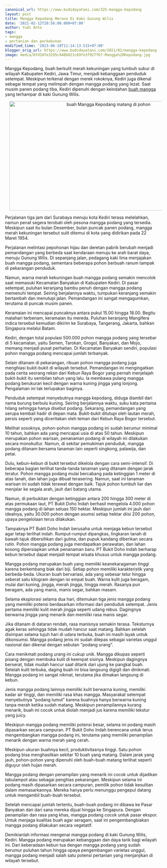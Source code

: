 ```yaml
---
canonical_url: https://www.budidayatani.com/325-mangga-kepodang
layout: post
title: Mangga Kepodang Merona Di Kaki Gunung Wilis
date: '2021-02-12T20:56:00.000+07:00'
author: Yudi Anto
tags:
- mangga
- pertanian dan perkebunan
modified_time: '2023-06-10T11:14:13.515+07:00'
blogger_orig_url: https://www.budidayatani.com/2021/02/mangga-kepodang-merona-di-kaki-gunung.html
image: media/8fd107e3295c948b021c69fe3f927f67-Mangga%20Kepodang.jpg
---
```

<p>Mangga Kepodang, buah berkulit merah kekuningan yang tumbuh subur di wilayah Kabupaten Kediri, Jawa Timur, menjadi kebanggaan penduduk setempat. Meskipun terkenal dengan merek rokoknya, Kediri juga dikenal sebagai tempat yang melimpah dengan mangga podang yang lezat. Saat musim panen podang tiba, Kediri dipenuhi dengan keindahan <a href="https://www.budidayatani.com/search/label/mangga">buah mangga</a> yang terhampar di kaki Gunung Wilis.</p><div class="separator" style="clear: both; text-align: center;"><a href="https://blogger.googleusercontent.com/img/b/R29vZ2xl/AVvXsEggwBrGfKFQZjcC7r23R9uLUArouC4VLMkQFVzTmrHdR0HeXKBnBMXw_G8K38rE424hr96ginISipzmb2l0hEkSVZvsXMdjwa3fZVlqXpE9uvkEC6zoMMdGipXOse0m9weF7Vt5vaH-PU7mENIC2juPuzOgGuPyiQdEtRZLcukhwjFOiVlIE1C1jV_S5w/s2129/Mangga%20Kepodang.jpg" imageanchor="1" style="margin-left: 1em; margin-right: 1em;"><img alt="buah Mangga Kepodang matang di pohon" border="0" data-original-height="1200" data-original-width="2129" height="360" src="https://blogger.googleusercontent.com/img/b/R29vZ2xl/AVvXsEggwBrGfKFQZjcC7r23R9uLUArouC4VLMkQFVzTmrHdR0HeXKBnBMXw_G8K38rE424hr96ginISipzmb2l0hEkSVZvsXMdjwa3fZVlqXpE9uvkEC6zoMMdGipXOse0m9weF7Vt5vaH-PU7mENIC2juPuzOgGuPyiQdEtRZLcukhwjFOiVlIE1C1jV_S5w/w640-h360/Mangga%20Kepodang.jpg" width="640" /></a></div><p>Perjalanan tiga jam dari Surabaya menuju kota Kediri terasa melelahkan, namun penat segera terobati oleh pesona mangga podang yang tersedia. Meskipun saat itu bulan Desember, bulan puncak panen podang, mangga merah kekuningan tersebut sulit ditemui di kota yang didirikan pada 22 Maret 1954.</p><p>Perjalanan melintasi pepohonan hijau dan deretan pabrik berubah menjadi pemandangan yang berbeda saat kendaraan menuju ke arah barat daya, menuju Gunung Wilis. Di sepanjang jalan, pedagang kaki lima menjajakan buah mangga podang, sementara beberapa pohon berbuah ranum tampak di pekarangan penduduk.</p><p>Namun, warna merah kekuningan buah mangga podang semakin mencolok saat memasuki Kecamatan Banyakan di Kabupaten Kediri. Di pasar setempat, puluhan keranjang bambu penuh dengan mangga podang memenuhi tempat. Seiring berjalannya waktu, tumpukan keranjang semakin bertambah dan menutupi jalan. Pemandangan ini sangat mengagumkan, terutama di puncak musim panen.</p><p>Keramaian ini mencapai puncaknya antara pukul 15.00 hingga 18.00. Begitu matahari terbenam, keramaian itu mereda. Puluhan keranjang Mangifera indica tersebut kemudian dikirim ke Surabaya, Tangerang, Jakarta, bahkan Singapura melalui Batam.</p><p>Kediri, dengan total populasi 500.000 pohon mangga podang yang tersebar di 5 kecamatan, yaitu Semen, Tarokan, Grogol, Banyakan, dan Mojo, memang menjadi pusat perhatian. Di Kecamatan Banyakan sendiri, populasi pohon mangga podang mencapai jumlah terbanyak.</p><p>Selain ditanam di pekarangan, ribuan pohon mangga podang juga menghiasi bukit-bukit di wilayah tersebut. Pemandangan ini mengingatkan pada cerita seorang rekan dari Kebun Raya Bogor yang pernah menjelajah bukit-bukit itu sembilan tahun yang lalu. Ia membawa pulang mangga podang berukuran kecil dengan warna kuning jingga yang lonjong. Pengalaman ini tak terlupakan baginya.</p><p>Penduduk setempat menyebutnya mangga kepodang, diduga diambil dari nama burung berbulu kuning. Seiring berjalannya waktu, suku kata pertama hilang sehingga hanya disebut podang. Sekarang, pemandangan yang serupa kembali hadir di depan mata. Bukit-bukit ditutupi oleh lautan merah, persis seperti yang diceritakan oleh teman dari Kebun Raya Bogor tersebut.</p><p>Melihat sosoknya, pohon-pohon mangga podang ini sudah berumur minimal 10 tahun, bahkan ada yang mencapai usia di atas 50 tahun. Meskipun merupakan pohon warisan, penanaman podang di wilayah ini dilakukan secara monokultur. Namun, di sekitar pemukiman penduduk, mangga podang ditanam bersama tanaman lain seperti singkong, palawija, dan petai.</p><p>Dulu, kebun-kebun di bukit tersebut dikelola dengan cara semi-intensif. Di beberapa bagian terlihat tanda-tanda tanaman yang ditanam dengan jarak teratur. Pohon mangga podang mulai bercabang pada ketinggian 1 meter di atas tanah, dan lahan juga dibuat terasering. Namun, saat ini tanaman warisan ini sudah tidak terawat dengan baik. Tajuk pohon tumbuh liar dan menjalar ke segala arah, jauh dari batang utama.</p><p>Namun, di perbukitan dengan ketinggian antara 200 hingga 300 meter di atas permukaan laut, PT Bukit Doho Indah berhasil mengelola 4.000 pohon mangga podang di lahan seluas 150 hektar. Meskipun jumlah ini jauh dari idealnya, yaitu 30.000 pohon dengan asumsi setiap hektar diisi 200 pohon, upaya pengelolaan terus dilakukan.</p><p>Tampaknya PT Bukit Doho Indah berusaha untuk menjaga kebun tersebut agar tetap terlihat indah. Rumput-rumput dipangkas, lingkaran tanah di bawah tajuk dibersihkan dari gulma, dan pupuk kandang diberikan secara rutin. Pohon mangga podang juga mendapatkan perawatan, dan lahan kosong dipersiapkan untuk penanaman baru. PT Bukit Doho Indah berharap kebun tersebut dapat menjadi tempat wisata khusus untuk mangga podang.</p><p>Mangga podang merupakan buah yang memiliki keanekaragaman tinggi karena berkembang biak dari biji. Setiap pohon memiliki karakteristik yang berbeda-beda. Ukuran buah bervariasi, ada yang sebesar telur hingga seberat satu kilogram dengan isi empat buah. Warna kulit juga beragam, mulai dari kuning, jingga, merah jingga, hingga merah. Rasanya pun beragam, ada yang manis, manis segar, bahkan masam.</p><p>Selama eksplorasi selama dua hari, ditemukan tiga jenis mangga podang yang memiliki potensi berdasarkan informasi dari penduduk setempat. Jenis pertama memiliki kulit merah jingga seperti udang rebus. Dagingnya berwarna jingga yang menarik dan memiliki rasa manis segar.</p><p>Jika ditanam di dataran rendah, rasa manisnya semakin terasa. Teksturnya agak keras sehingga tidak mudah hancur saat matang. Bahkan setelah disimpan selama tujuh hari di udara terbuka, buah ini masih layak untuk dikonsumsi. Mangga podang jenis ini sudah dilepas sebagai varietas unggul nasional dan dikenal dengan sebutan "podang urang".</p><p>Cara menikmati podang urang ini cukup unik. Mangga dikupas seperti pisang dengan membuka kulit di keempat sisinya. Meskipun dagingnya berserat, tidak mudah hancur saat ditarik dari ujung ke pangkal buah. Setelah kulit terbuka, daging buah ini bisa langsung digigit dan dinikmati. Mangga podang ini sangat nikmat, terutama jika dimakan langsung di kebun.</p><p>Jenis mangga podang lainnya memiliki kulit berwarna kuning, memiliki kadar air tinggi, dan memiliki rasa khas mangga. Masyarakat setempat menyebutnya "podang lumut" karena buahnya hanya berwarna kuning tanpa merah ketika sudah matang. Meskipun penampilannya kurang menarik, buah ini cocok untuk diolah menjadi jus karena memiliki tekstur yang juicy.</p><p>Meskipun mangga podang memiliki potensi besar, selama ini podang masih dipasarkan secara campuran. PT Bukit Doho Indah berencana untuk terus mengembangkan mangga podang ini, terutama yang memiliki penampilan menarik dengan warna merah yang cerah.</p><p>Meskipun ukuran buahnya kecil, produktivitasnya tinggi. Satu pohon podang bisa menghasilkan sekitar 10 buah yang matang. Dalam jarak yang jauh, pohon-pohon yang dipenuhi oleh buah-buah matang terlihat seperti diguyur oleh hujan merah.</p><p>Mangga podang dengan penampilan yang menarik ini cocok untuk dijadikan tabulampot atau sebagai penghias pekarangan. Meskipun selama ini podang masih dipasarkan secara campuran, pemilik pohon tidak kesulitan dalam memasarkannya. Mereka hanya perlu menunggu pengepul datang untuk mengambil buah-buah tersebut.</p><p>Setelah mencapai jumlah tertentu, buah-buah podang ini dibawa ke Pasar Banyakan dan dari sana mereka dijual hingga ke Singapura. Dengan penampilan dan rasa yang khas, mangga podang cocok untuk pasar ekspor. Untuk menjaga kualitas buah agar seragam, saat ini pengembangbiakan mangga podang dilakukan secara vegetatif.</p><p>Demikianlah informasi mengenai mangga podang di kaki Gunung Wilis, Kediri. Mangga podang merupakan kebanggaan dan daya tarik bagi wilayah ini. Dari keberadaan kebun tua dengan mangga podang yang sudah berumur puluhan tahun hingga upaya pengembangan varietas unggul, mangga podang menjadi salah satu potensi pertanian yang menjanjikan di wilayah tersebut.</p>